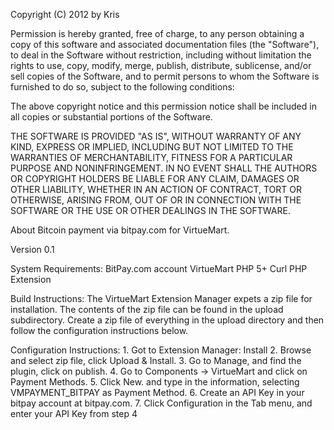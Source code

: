Copyright (C) 2012 by Kris

Permission is hereby granted, free of charge, to any person obtaining a copy
of this software and associated documentation files (the "Software"), to deal
in the Software without restriction, including without limitation the rights
to use, copy, modify, merge, publish, distribute, sublicense, and/or sell
copies of the Software, and to permit persons to whom the Software is
furnished to do so, subject to the following conditions:

The above copyright notice and this permission notice shall be included in
all copies or substantial portions of the Software.

THE SOFTWARE IS PROVIDED "AS IS", WITHOUT WARRANTY OF ANY KIND, EXPRESS OR
IMPLIED, INCLUDING BUT NOT LIMITED TO THE WARRANTIES OF MERCHANTABILITY,
FITNESS FOR A PARTICULAR PURPOSE AND NONINFRINGEMENT. IN NO EVENT SHALL THE
AUTHORS OR COPYRIGHT HOLDERS BE LIABLE FOR ANY CLAIM, DAMAGES OR OTHER
LIABILITY, WHETHER IN AN ACTION OF CONTRACT, TORT OR OTHERWISE, ARISING FROM,
OUT OF OR IN CONNECTION WITH THE SOFTWARE OR THE USE OR OTHER DEALINGS IN
THE SOFTWARE.

About
	Bitcoin payment via bitpay.com for VirtueMart.

Version 0.1
	
System Requirements:
	BitPay.com account
	VirtueMart
	PHP 5+
	Curl PHP Extension
  
Build Instructions:
  The VirtueMart Extension Manager expets a zip file for installation.  The
  contents of the zip file can be found in the upload subdirectory.  Create 
  a zip file of everything in the upload directory and then follow the 
  configuration instructions below.

Configuration Instructions:
	1. Got to Extension Manager: Install
	2. Browse and select zip file, click Upload & Install.
	3. Go to Manage, and find the plugin, click on publish.
	4. Go to Components -> VirtueMart and click on Payment Methods.
	5. Click New. and type in the information, selecting VMPAYMENT_BITPAY as Payment Method.
	6. Create an API Key in your bitpay account at bitpay.com.
	7. Click Configuration in the Tab menu, and enter your API Key from step 4

